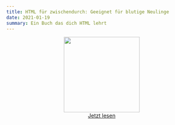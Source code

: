 ```yaml
---
title: HTML für zwischendurch: Geeignet für blutige Neulinge
date: 2021-01-19
summary: Ein Buch das dich HTML lehrt
---
```


<p style='text-align:center'>
  <img src='{filename}/../media/images/html_book_cover_small.jpg' width='200px'>
  <br>
  <a href='https://www.amazon.de/dp/B08TB423D7'>Jetzt lesen</a>
</p>
